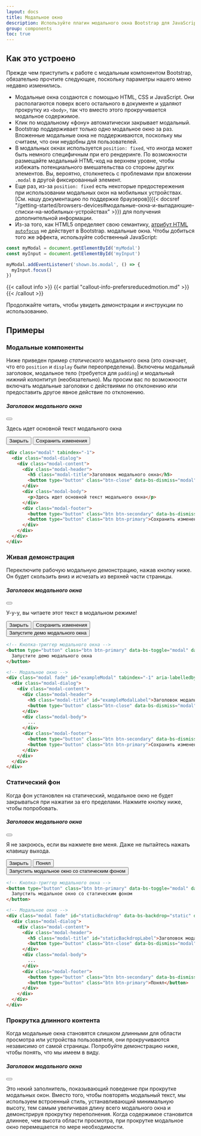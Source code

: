 ```yaml
---
layout: docs
title: Модальное окно
description: Используйте плагин модального окна Bootstrap для JavaScript, чтобы добавить на свой сайт диалоговые окна для лайтбоксов, уведомлений пользователей или полностью настраиваемого контента.
group: components
toc: true
---
```


## Как это устроено

Прежде чем приступить к работе с модальным компонентом Bootstrap, обязательно прочтите следующее, поскольку параметры нашего меню недавно изменились.

- Модальные окна создаются с помощью HTML, CSS и JavaScript. Они располагаются поверх всего остального в документе и удаляют прокрутку из `<body>`, так что вместо этого прокручивается модальное содержимое.
- Клик по модальному «фону» автоматически закрывает модальный.
- Bootstrap поддерживает только одно модальное окно за раз. Вложенные модальные окна не поддерживаются, поскольку мы считаем, что они неудобны для пользователей.
- В модальных окнах используется `position: fixed`, что иногда может быть немного специфичным при его рендеринге. По возможности размещайте модальный HTML-код на верхнем уровне, чтобы избежать потенциального вмешательства со стороны других элементов. Вы, вероятно, столкнетесь с проблемами при вложении `.modal` в другой фиксированный элемент.
- Еще раз, из-за `position: fixed` есть некоторые предостережения при использовании модальных окон на мобильных устройствах. [См. нашу документацию по поддержке браузеров]({{< docsref "/getting-started/browsers-devices#модальные-окна-и-выпадающие-списки-на-мобильных-устройствах" >}}) для получения дополнительной информации.
- Из-за того, как HTML5 определяет свою семантику, [атрибут HTML `autofocus`](https://developer.mozilla.org/en-US/docs/Web/HTML/Element/input#attr-autofocus) не действует в Bootstrap. модальные окна. Чтобы добиться того же эффекта, используйте собственный JavaScript:

```js
const myModal = document.getElementById('myModal')
const myInput = document.getElementById('myInput')

myModal.addEventListener('shown.bs.modal', () => {
  myInput.focus()
})
```

{{< callout info >}}
{{< partial "callout-info-prefersreducedmotion.md" >}}
{{< /callout >}}

Продолжайте читать, чтобы увидеть демонстрации и инструкции по использованию.

## Примеры

### Модальные компоненты

Ниже приведен пример _статического_ модального окна (это означает, что его `position` и `display` были переопределены). Включены модальный заголовок, модальное тело (требуется для `padding`) и модальный нижний колонтитул (необязательно). Мы просим вас по возможности включать модальные заголовки с действиями по отклонению или предоставить другое явное действие по отклонению.

<div class="bd-example bg-light">
  <div class="modal position-static d-block" tabindex="-1">
    <div class="modal-dialog">
      <div class="modal-content">
        <div class="modal-header">
          <h5 class="modal-title">Заголовок модального окна</h5>
          <button type="button" class="btn-close" data-bs-dismiss="modal" aria-label="Закрыть"></button>
        </div>
        <div class="modal-body">
          <p>Здесь идет основной текст модального окна</p>
        </div>
        <div class="modal-footer">
          <button type="button" class="btn btn-secondary" data-bs-dismiss="modal">Закрыть</button>
          <button type="button" class="btn btn-primary">Сохранить изменения</button>
        </div>
      </div>
    </div>
  </div>
</div>

```html
<div class="modal" tabindex="-1">
  <div class="modal-dialog">
    <div class="modal-content">
      <div class="modal-header">
        <h5 class="modal-title">Заголовок модального окна</h5>
        <button type="button" class="btn-close" data-bs-dismiss="modal" aria-label="Закрыть"></button>
      </div>
      <div class="modal-body">
        <p>Здесь идет основной текст модального окна</p>
      </div>
      <div class="modal-footer">
        <button type="button" class="btn btn-secondary" data-bs-dismiss="modal">Закрыть</button>
        <button type="button" class="btn btn-primary">Сохранить изменения</button>
      </div>
    </div>
  </div>
</div>
```

### Живая демонстрация

Переключите рабочую модальную демонстрацию, нажав кнопку ниже. Он будет скользить вниз и исчезать из верхней части страницы.

<div class="modal fade" id="exampleModalLive" tabindex="-1" aria-labelledby="exampleModalLiveLabel" aria-hidden="true">
  <div class="modal-dialog">
    <div class="modal-content">
      <div class="modal-header">
        <h5 class="modal-title" id="exampleModalLiveLabel">Заголовок модального окна</h5>
        <button type="button" class="btn-close" data-bs-dismiss="modal" aria-label="Закрыть"></button>
      </div>
      <div class="modal-body">
        <p>У-у-у, вы читаете этот текст в модальном режиме!</p>
      </div>
      <div class="modal-footer">
        <button type="button" class="btn btn-secondary" data-bs-dismiss="modal">Закрыть</button>
        <button type="button" class="btn btn-primary">Сохранить изменения</button>
      </div>
    </div>
  </div>
</div>

<div class="bd-example">
  <button type="button" class="btn btn-primary" data-bs-toggle="modal" data-bs-target="#exampleModalLive">
    Запустите демо модального окна
  </button>
</div>

```html
<!-- Кнопка-триггер модального окна -->
<button type="button" class="btn btn-primary" data-bs-toggle="modal" data-bs-target="#exampleModal">
  Запустите демо модального окна
</button>

<!-- Модальное окно -->
<div class="modal fade" id="exampleModal" tabindex="-1" aria-labelledby="exampleModalLabel" aria-hidden="true">
  <div class="modal-dialog">
    <div class="modal-content">
      <div class="modal-header">
        <h5 class="modal-title" id="exampleModalLabel">Заголовок модального окна</h5>
        <button type="button" class="btn-close" data-bs-dismiss="modal" aria-label="Закрыть"></button>
      </div>
      <div class="modal-body">
        ...
      </div>
      <div class="modal-footer">
        <button type="button" class="btn btn-secondary" data-bs-dismiss="modal">Закрыть</button>
        <button type="button" class="btn btn-primary">Сохранить изменения</button>
      </div>
    </div>
  </div>
</div>
```

### Статический фон

Когда фон установлен на статический, модальное окно не будет закрываться при нажатии за его пределами. Нажмите кнопку ниже, чтобы попробовать.

<div class="modal fade" id="staticBackdropLive" data-bs-backdrop="static" data-bs-keyboard="false" tabindex="-1" aria-labelledby="staticBackdropLiveLabel" aria-hidden="true">
  <div class="modal-dialog">
    <div class="modal-content">
      <div class="modal-header">
        <h5 class="modal-title" id="staticBackdropLiveLabel">Заголовок модального окна</h5>
        <button type="button" class="btn-close" data-bs-dismiss="modal" aria-label="Закрыть"></button>
      </div>
      <div class="modal-body">
        <p>Я не закроюсь, если вы нажмете вне меня. Даже не пытайтесь нажать клавишу выхода.</p>
      </div>
      <div class="modal-footer">
        <button type="button" class="btn btn-secondary" data-bs-dismiss="modal">Закрыть</button>
        <button type="button" class="btn btn-primary">Понял</button>
      </div>
    </div>
  </div>
</div>

<div class="bd-example">
  <button type="button" class="btn btn-primary" data-bs-toggle="modal" data-bs-target="#staticBackdropLive">
    Запустить модальное окно со статическим фоном
  </button>
</div>

```html
<!-- Кнопка-триггер модального окна -->
<button type="button" class="btn btn-primary" data-bs-toggle="modal" data-bs-target="#staticBackdrop">
  Запустить модальное окно со статическим фоном
</button>

<!-- Модальное окно -->
<div class="modal fade" id="staticBackdrop" data-bs-backdrop="static" data-bs-keyboard="false" tabindex="-1" aria-labelledby="staticBackdropLabel" aria-hidden="true">
  <div class="modal-dialog">
    <div class="modal-content">
      <div class="modal-header">
        <h5 class="modal-title" id="staticBackdropLabel">Заголовок модального окна</h5>
        <button type="button" class="btn-close" data-bs-dismiss="modal" aria-label="Закрыть"></button>
      </div>
      <div class="modal-body">
        ...
      </div>
      <div class="modal-footer">
        <button type="button" class="btn btn-secondary" data-bs-dismiss="modal">Закрыть</button>
        <button type="button" class="btn btn-primary">Понял</button>
      </div>
    </div>
  </div>
</div>
```

### Прокрутка длинного контента

Когда модальные окна становятся слишком длинными для области просмотра или устройства пользователя, они прокручиваются независимо от самой страницы. Попробуйте демонстрацию ниже, чтобы понять, что мы имеем в виду.

<div class="modal fade" id="exampleModalLong" tabindex="-1" aria-labelledby="exampleModalLongTitle" aria-hidden="true">
  <div class="modal-dialog">
    <div class="modal-content">
      <div class="modal-header">
        <h5 class="modal-title" id="exampleModalLongTitle">Заголовок модального окна</h5>
        <button type="button" class="btn-close" data-bs-dismiss="modal" aria-label="Закрыть"></button>
      </div>
      <div class="modal-body" style="min-height: 1500px">
        <p>Это некий заполнитель, показывающий поведение при прокрутке модальных окон. Вместо того, чтобы повторять модальный текст, мы используем встроенный стиль, устанавливающий минимальную высоту, тем самым увеличивая длину всего модального окна и демонстрируя прокрутку переполнения. Когда содержимое становится длиннее, чем высота области просмотра, при прокрутке модальное окно перемещается по мере необходимости.</p>
      </div>
      <div class="modal-footer">
        <button type="button" class="btn btn-secondary" data-bs-dismiss="modal">Закрыть</button>
        <button type="button" class="btn btn-primary">Сохранить изменения</button>
      </div>
    </div>
  </div>
</div>

<div class="bd-example">
  <button type="button" class="btn btn-primary" data-bs-toggle="modal" data-bs-target="#exampleModalLong">
    Запустите демо модального окна
  </button>
</div>

Вы также можете создать прокручиваемое модальное окно, которое позволяет прокручивать модальное тело, добавляя `.modal-dialog-scrollable` к `.modal-dialog`.

<div class="modal fade" id="exampleModalScrollable" tabindex="-1" aria-labelledby="exampleModalScrollableTitle" aria-hidden="true">
  <div class="modal-dialog modal-dialog-scrollable">
    <div class="modal-content">
      <div class="modal-header">
        <h5 class="modal-title" id="exampleModalScrollableTitle">Заголовок модального окна</h5>
        <button type="button" class="btn-close" data-bs-dismiss="modal" aria-label="Закрыть"></button>
      </div>
      <div class="modal-body">
        <p>Это некий заполнитель, показывающий поведение при прокрутке модальных окон. Мы используем повторяющиеся разрывы строк, чтобы продемонстрировать, как контент может превышать минимальную внутреннюю высоту, тем самым показывая внутреннюю прокрутку. Когда содержимое становится длиннее, чем предопределенная максимальная высота модального окна, содержимое будет обрезано и прокручивается внутри модального окна.</p>
        <br><br><br><br><br><br><br><br><br><br><br><br><br><br><br><br><br><br><br><br><br><br><br><br><br><br><br><br><br><br><br><br><br><br><br><br><br><br><br><br>
        <p>Это содержимое должно появиться внизу после прокрутки.</p>
      </div>
      <div class="modal-footer">
        <button type="button" class="btn btn-secondary" data-bs-dismiss="modal">Закрыть</button>
        <button type="button" class="btn btn-primary">Сохранить изменения</button>
      </div>
    </div>
  </div>
</div>

<div class="bd-example">
  <button type="button" class="btn btn-primary" data-bs-toggle="modal" data-bs-target="#exampleModalScrollable">
    Запустите демо модального окна
  </button>
</div>

```html
<!-- Прокручиваемое модальное окно -->
<div class="modal-dialog modal-dialog-scrollable">
  ...
</div>
```

### Центрование по вертикали

Добавьте `.modal-dialog-centered` к `.modal-dialog` для вертикального центрирования модального окна.

<div class="modal fade" id="exampleModalCenter" tabindex="-1" aria-labelledby="exampleModalCenterTitle" aria-hidden="true">
  <div class="modal-dialog modal-dialog-centered">
    <div class="modal-content">
      <div class="modal-header">
        <h5 class="modal-title" id="exampleModalCenterTitle">Заголовок модального окна</h5>
        <button type="button" class="btn-close" data-bs-dismiss="modal" aria-label="Закрыть"></button>
      </div>
      <div class="modal-body">
        <p>This is a vertically centered modal.</p>
      </div>
      <div class="modal-footer">
        <button type="button" class="btn btn-secondary" data-bs-dismiss="modal">Закрыть</button>
        <button type="button" class="btn btn-primary">Сохранить изменения</button>
      </div>
    </div>
  </div>
</div>

<div class="modal fade" id="exampleModalCenteredScrollable" tabindex="-1" aria-labelledby="exampleModalCenteredScrollableTitle" aria-hidden="true">
  <div class="modal-dialog modal-dialog-centered modal-dialog-scrollable">
    <div class="modal-content">
      <div class="modal-header">
        <h5 class="modal-title" id="exampleModalCenteredScrollableTitle">Заголовок модального окна</h5>
        <button type="button" class="btn-close" data-bs-dismiss="modal" aria-label="Закрыть"></button>
      </div>
      <div class="modal-body">
        <p>Это некий заполнитель для отображения модального окна с вертикальным центрированием. Мы добавили здесь дополнительную копию, чтобы показать, как работает вертикальное центрирование модального окна в сочетании с прокручиваемыми модальными окнами. Мы также используем несколько повторяющихся разрывов строк, чтобы быстро увеличить высоту содержимого, тем самым вызывая прокрутку. Когда содержимое становится длиннее, чем предопределенная максимальная высота модального окна, содержимое будет обрезано и прокручивается внутри модального окна.</p>
        <br><br><br><br><br><br><br><br><br><br>
        <p>Просто так.</p>
      </div>
      <div class="modal-footer">
        <button type="button" class="btn btn-secondary" data-bs-dismiss="modal">Закрыть</button>
        <button type="button" class="btn btn-primary">Сохранить изменения</button>
      </div>
    </div>
  </div>
</div>

<div class="bd-example">
  <button type="button" class="btn btn-primary" data-bs-toggle="modal" data-bs-target="#exampleModalCenter">
    Вертикально центрированное модальное окно
  </button>
  <button type="button" class="btn btn-primary" data-bs-toggle="modal" data-bs-target="#exampleModalCenteredScrollable">
    Вертикально центрированное прокручиваемое модальное окно
  </button>
</div>

```html
<!-- Вертикально центрированное модальное окно -->
<div class="modal-dialog modal-dialog-centered">
  ...
</div>

<!-- Вертикально центрированное прокручиваемое модальное окно -->
<div class="modal-dialog modal-dialog-centered modal-dialog-scrollable">
  ...
</div>
```

### Всплывающие подсказки и всплывающие окна

[Всплывающие подсказки]({{< docsref "/components/tooltips" >}}) и [всплывающие подсказки]({{< docsref "/components/popovers" >}}) могут быть помещены в модальные окна по мере необходимости. Когда модальные окна закрываются, любые всплывающие подсказки и всплывающие окна также автоматически закрываются.

<div class="modal fade" id="exampleModalPopovers" tabindex="-1" aria-labelledby="exampleModalPopoversLabel" aria-hidden="true">
  <div class="modal-dialog">
    <div class="modal-content">
      <div class="modal-header">
        <h5 class="modal-title" id="exampleModalPopoversLabel">Заголовок модального окна</h5>
        <button type="button" class="btn-close" data-bs-dismiss="modal" aria-label="Закрыть"></button>
      </div>
      <div class="modal-body">
        <h5>Поповер в модальном окне</h5>
        <p>Эта <a href="#" role="button" class="btn btn-secondary" data-bs-toggle="popover" title="Popover title" data-bs-content="Popover body content is set in this attribute." data-bs-container="#exampleModalPopovers">кнопка</a> вызывает всплывающее окно при нажатии.</p>
        <hr>
        <h5>Подсказки в модальном окне</h5>
        <p><a href="#" data-bs-toggle="tooltip" title="Tooltip" data-bs-container="#exampleModalPopovers">Эта ссылка</a> и <a href="#" data-bs-toggle="tooltip" title="Tooltip" data-bs-container="#exampleModalPopovers">эта ссылка</a> имеет всплывающие подсказки при наведении.</p>
      </div>
      <div class="modal-footer">
        <button type="button" class="btn btn-secondary" data-bs-dismiss="modal">Закрыть</button>
        <button type="button" class="btn btn-primary">Сохранить изменения</button>
      </div>
    </div>
  </div>
</div>

<div class="bd-example">
  <button type="button" class="btn btn-primary" data-bs-toggle="modal" data-bs-target="#exampleModalPopovers">
    Запустите демо модального окна
  </button>
</div>

```html
<div class="modal-body">
  <h5>Поповер в модальном окне</h5>
  <p>Эта <a href="#" role="button" class="btn btn-secondary" data-bs-toggle="popover" title="Popover title" data-bs-content="Popover body content is set in this attribute.">кнопка</a> вызывает всплывающее окно при нажатии.</p>
  <hr>
  <h5>Подсказки в модальном окне</h5>
  <p><a href="#" data-bs-toggle="tooltip" title="Tooltip">Эта ссылка</a> и <a href="#" data-bs-toggle="tooltip" title="Tooltip">эта ссылка</a> имеет всплывающие подсказки при наведении.</p>
</div>
```

### Использование сетки

Используйте сеточную систему Bootstrap в модальном окне, вложив `.container-fluid` в `.modal-body`. Затем используйте обычные классы системы сетки, как и везде.

<div class="modal fade" id="gridSystemModal" tabindex="-1" aria-labelledby="gridModalLabel" aria-hidden="true">
  <div class="modal-dialog">
    <div class="modal-content">
      <div class="modal-header">
        <h5 class="modal-title" id="gridModalLabel">Сетки в модальных окнах</h5>
        <button type="button" class="btn-close" data-bs-dismiss="modal" aria-label="Закрыть"></button>
      </div>
      <div class="modal-body">
        <div class="container-fluid bd-example-row">
          <div class="row">
            <div class="col-md-4">.col-md-4</div>
            <div class="col-md-4 ms-auto">.col-md-4 .ms-auto</div>
          </div>
          <div class="row">
            <div class="col-md-3 ms-auto">.col-md-3 .ms-auto</div>
            <div class="col-md-2 ms-auto">.col-md-2 .ms-auto</div>
          </div>
          <div class="row">
            <div class="col-md-6 ms-auto">.col-md-6 .ms-auto</div>
          </div>
          <div class="row">
            <div class="col-sm-9">
              Level 1: .col-sm-9
              <div class="row">
                <div class="col-8 col-sm-6">
                  Level 2: .col-8 .col-sm-6
                </div>
                <div class="col-4 col-sm-6">
                  Level 2: .col-4 .col-sm-6
                </div>
              </div>
            </div>
          </div>
        </div>
      </div>
      <div class="modal-footer">
        <button type="button" class="btn btn-secondary" data-bs-dismiss="modal">Закрыть</button>
        <button type="button" class="btn btn-primary">Сохранить изменения</button>
      </div>
    </div>
  </div>
</div>

<div class="bd-example">
<button type="button" class="btn btn-primary" data-bs-toggle="modal" data-bs-target="#gridSystemModal">
  Запустите демо модального окна
</button>
</div>

```html
<div class="modal-body">
  <div class="container-fluid">
    <div class="row">
      <div class="col-md-4">.col-md-4</div>
      <div class="col-md-4 ms-auto">.col-md-4 .ms-auto</div>
    </div>
    <div class="row">
      <div class="col-md-3 ms-auto">.col-md-3 .ms-auto</div>
      <div class="col-md-2 ms-auto">.col-md-2 .ms-auto</div>
    </div>
    <div class="row">
      <div class="col-md-6 ms-auto">.col-md-6 .ms-auto</div>
    </div>
    <div class="row">
      <div class="col-sm-9">
        Level 1: .col-sm-9
        <div class="row">
          <div class="col-8 col-sm-6">
            Level 2: .col-8 .col-sm-6
          </div>
          <div class="col-4 col-sm-6">
            Level 2: .col-4 .col-sm-6
          </div>
        </div>
      </div>
    </div>
  </div>
</div>
```

### Изменяющееся модальное содержимое

У Вас есть несколько кнопок, которые запускают одно и то же модальное окно с немного разным содержимым? Используйте `event.relatedTarget` и [HTML `data-*` атрибуты](https://developer.mozilla.org/en-US/docs/Learn/HTML/Howto/Use_data_attributes), чтобы изменять содержимое модального окна в зависимости от какая кнопка была нажата.

Ниже представлена живая демонстрация, за которой следуют примеры HTML и JavaScript. Для получения дополнительной информации [прочтите документацию по модальным событиям](#события) для получения подробной информации о `relatedTarget`.

{{< example stackblitz_add_js="true" >}}
<button type="button" class="btn btn-primary" data-bs-toggle="modal" data-bs-target="#exampleModal" data-bs-whatever="@mdo">Открыть модальное окно для @mdo</button>
<button type="button" class="btn btn-primary" data-bs-toggle="modal" data-bs-target="#exampleModal" data-bs-whatever="@fat">Открыть модальное окно для @fat</button>
<button type="button" class="btn btn-primary" data-bs-toggle="modal" data-bs-target="#exampleModal" data-bs-whatever="@getbootstrap">Открыть модальное окно для @getbootstrap</button>

<div class="modal fade" id="exampleModal" tabindex="-1" aria-labelledby="exampleModalLabel" aria-hidden="true">
  <div class="modal-dialog">
    <div class="modal-content">
      <div class="modal-header">
        <h5 class="modal-title" id="exampleModalLabel">Новое сообщение</h5>
        <button type="button" class="btn-close" data-bs-dismiss="modal" aria-label="Закрыть"></button>
      </div>
      <div class="modal-body">
        <form>
          <div class="mb-3">
            <label for="recipient-name" class="col-form-label">Получатель:</label>
            <input type="text" class="form-control" id="recipient-name">
          </div>
          <div class="mb-3">
            <label for="message-text" class="col-form-label">Сообщение:</label>
            <textarea class="form-control" id="message-text"></textarea>
          </div>
        </form>
      </div>
      <div class="modal-footer">
        <button type="button" class="btn btn-secondary" data-bs-dismiss="modal">Закрыть</button>
        <button type="button" class="btn btn-primary">Отправить сообщение</button>
      </div>
    </div>
  </div>
</div>
{{< /example >}}

```js
const exampleModal = document.getElementById('exampleModal')
exampleModal.addEventListener('show.bs.modal', event => {
  // Кнопка, которая активировала модальное окно
  const button = event.relatedTarget
  // Извлекает информацию из атрибутов data-bs-*
  const recipient = button.getAttribute('data-bs-whatever')
  // При необходимости вы можете инициировать запрос AJAX здесь,
  // а затем выполнить обновление в обратном вызове.
  //
  // Обновляет содержимое модального окна.
  const modalTitle = exampleModal.querySelector('.modal-title')
  const modalBodyInput = exampleModal.querySelector('.modal-body input')

  modalTitle.textContent = `New message to ${recipient}`
  modalBodyInput.value = recipient
})
```

### Переключение между модальными окнами

{{< example >}}
<div class="modal fade" id="exampleModalToggle" aria-hidden="true" aria-labelledby="exampleModalToggleLabel" tabindex="-1">
  <div class="modal-dialog modal-dialog-centered">
    <div class="modal-content">
      <div class="modal-header">
        <h5 class="modal-title" id="exampleModalToggleLabel">Модалка 1</h5>
        <button type="button" class="btn-close" data-bs-dismiss="modal" aria-label="Закрыть"></button>
      </div>
      <div class="modal-body">
        Покажите второе модальное окно и скройте его с помощью кнопки ниже.
      </div>
      <div class="modal-footer">
        <button class="btn btn-primary" data-bs-target="#exampleModalToggle2" data-bs-toggle="modal">Открыть второе модальное окно</button>
      </div>
    </div>
  </div>
</div>
<div class="modal fade" id="exampleModalToggle2" aria-hidden="true" aria-labelledby="exampleModalToggleLabel2" tabindex="-1">
  <div class="modal-dialog modal-dialog-centered">
    <div class="modal-content">
      <div class="modal-header">
        <h5 class="modal-title" id="exampleModalToggleLabel2">Модалка 2</h5>
        <button type="button" class="btn-close" data-bs-dismiss="modal" aria-label="Закрыть"></button>
      </div>
      <div class="modal-body">
        Скройте это модальное окно и покажите первое с помощью кнопки ниже.
      </div>
      <div class="modal-footer">
        <button class="btn btn-primary" data-bs-target="#exampleModalToggle" data-bs-toggle="modal">Вернуться к первому</button>
      </div>
    </div>
  </div>
</div>
<a class="btn btn-primary" data-bs-toggle="modal" href="#exampleModalToggle" role="button">Открыть первое модальное окно</a>
{{< /example >}}

### Изменение анимации

Переменная `$modal-fade-transform` определяет состояние преобразования `.modal-dialog` перед модальной плавной анимацией, переменная `$modal-show-transform` определяет преобразование `.modal-dialog` в конец модальной плавной анимации.

Если Вам нужна, например, анимация с увеличением, Вы можете установить `$modal-fade-transform: scale(.8)`.

### Удаление анимации

Для модальных окон, которые просто появляются, а не исчезают при просмотре, удалите класс `.fade` из Вашей модальной разметки.

```html
<div class="modal" tabindex="-1" aria-labelledby="..." aria-hidden="true">
  ...
</div>
```

### Динамические высоты

Если высота модального окна изменяется, пока он открыт, Вы должны вызвать `myModal.handleUpdate()`, чтобы скорректировать положение модального окна в случае появления полосы прокрутки.

### Доступность

Не забудьте добавить `aria-labelledby="..."`, ссылаясь на Заголовок модального окна, в `.modal`. Кроме того, Вы можете дать описание Вашего модального диалога с помощью `aria-describedby` в `.modal`. Обратите внимание, что Вам не нужно добавлять `role="dialog"`, поскольку мы уже добавляем его через JavaScript..

### Встраивание видео с YouTube

Встраивание видео YouTube в модальные окна требует дополнительного JavaScript не в Bootstrap для автоматической остановки воспроизведения и т.д. [См. этот полезный пост о переполнении стека](https://stackoverflow.com/questions/18622508/bootstrap-3-and-youtube-in-modal) для получения дополнительной информации.

## Дополнительные размеры

Модальные окна имеют три необязательных размера, доступных через классы модификаторов, которые помещаются в `.modal-dialog`. Эти размеры действуют в определенных контрольных точках, чтобы избежать горизонтальных полос прокрутки на более узких окнах просмотра.

{{< bs-table "table" >}}
| Размер | Класс | Максимальная ширина модального окна
| --- | --- | --- |
| Маленький | `.modal-sm` | `300px` |
| По умолчанию | <span class="text-muted">Нет</span> | `500px` |
| Большой | `.modal-lg` | `800px` |
| Очень большой | `.modal-xl` | `1140px` |
{{< /bs-table >}}

Наш модальный класс по умолчанию без модификатора представляет собой модальное окно «среднего» размера.

<div class="bd-example">
  <button type="button" class="btn btn-primary" data-bs-toggle="modal" data-bs-target="#exampleModalXl">Очень большое модальное окно</button>
  <button type="button" class="btn btn-primary" data-bs-toggle="modal" data-bs-target="#exampleModalLg">Большое модальное окно</button>
  <button type="button" class="btn btn-primary" data-bs-toggle="modal" data-bs-target="#exampleModalSm">Маленькое модальное окно</button>
</div>

```html
<div class="modal-dialog modal-xl">...</div>
<div class="modal-dialog modal-lg">...</div>
<div class="modal-dialog modal-sm">...</div>
```

<div class="modal fade" id="exampleModalXl" tabindex="-1" aria-labelledby="exampleModalXlLabel" aria-hidden="true">
  <div class="modal-dialog modal-xl">
    <div class="modal-content">
      <div class="modal-header">
        <h5 class="modal-title h4" id="exampleModalXlLabel">Очень большое модальное окно</h5>
        <button type="button" class="btn-close" data-bs-dismiss="modal" aria-label="Закрыть"></button>
      </div>
      <div class="modal-body">
        ...
      </div>
    </div>
  </div>
</div>

<div class="modal fade" id="exampleModalLg" tabindex="-1" aria-labelledby="exampleModalLgLabel" aria-hidden="true">
  <div class="modal-dialog modal-lg">
    <div class="modal-content">
      <div class="modal-header">
        <h5 class="modal-title h4" id="exampleModalLgLabel">Большое модальное окно</h5>
        <button type="button" class="btn-close" data-bs-dismiss="modal" aria-label="Закрыть"></button>
      </div>
      <div class="modal-body">
        ...
      </div>
    </div>
  </div>
</div>

<div class="modal fade" id="exampleModalSm" tabindex="-1" aria-labelledby="exampleModalSmLabel" aria-hidden="true">
  <div class="modal-dialog modal-sm">
    <div class="modal-content">
      <div class="modal-header">
        <h5 class="modal-title h4" id="exampleModalSmLabel">Маленькое модальное окно</h5>
        <button type="button" class="btn-close" data-bs-dismiss="modal" aria-label="Закрыть"></button>
      </div>
      <div class="modal-body">
        ...
      </div>
    </div>
  </div>
</div>

## Полноэкранное модальное окно

Другое переопределение - это возможность вывести модальное окно, охватывающее область просмотра пользователя, доступное через классы модификаторов, которые помещаются в `.modal-dialog`.

{{< bs-table >}}
| Класс | Доступность |
| --- | --- | --- |
| `.modal-fullscreen` | Всегда |
| `.modal-fullscreen-sm-down` | `576px` |
| `.modal-fullscreen-md-down` | `768px` |
| `.modal-fullscreen-lg-down` | `992px` |
| `.modal-fullscreen-xl-down` | `1200px` |
| `.modal-fullscreen-xxl-down` | `1400px` |
{{< /bs-table >}}

<div class="bd-example">
  <button type="button" class="btn btn-primary" data-bs-toggle="modal" data-bs-target="#exampleModalFullscreen">Полноэкранный</button>
  <button type="button" class="btn btn-primary" data-bs-toggle="modal" data-bs-target="#exampleModalFullscreenSm">Полноэкранный меньше sm</button>
  <button type="button" class="btn btn-primary" data-bs-toggle="modal" data-bs-target="#exampleModalFullscreenMd">Полноэкранный меньше md</button>
  <button type="button" class="btn btn-primary" data-bs-toggle="modal" data-bs-target="#exampleModalFullscreenLg">Полноэкранный меньше lg</button>
  <button type="button" class="btn btn-primary" data-bs-toggle="modal" data-bs-target="#exampleModalFullscreenXl">Полноэкранный меньше xl</button>
  <button type="button" class="btn btn-primary" data-bs-toggle="modal" data-bs-target="#exampleModalFullscreenXxl">Полноэкранный меньше xxl</button>
</div>

```html
<!-- Полноэкранное модальное окно -->
<div class="modal-dialog modal-fullscreen-sm-down">
  ...
</div>
```

<div class="modal fade" id="exampleModalFullscreen" tabindex="-1" aria-labelledby="exampleModalFullscreenLabel" aria-hidden="true">
  <div class="modal-dialog modal-fullscreen">
    <div class="modal-content">
      <div class="modal-header">
        <h5 class="modal-title h4" id="exampleModalFullscreenLabel">Полноэкранное модальное окно</h5>
        <button type="button" class="btn-close" data-bs-dismiss="modal" aria-label="Закрыть"></button>
      </div>
      <div class="modal-body">
        ...
      </div>
      <div class="modal-footer">
        <button type="button" class="btn btn-secondary" data-bs-dismiss="modal">Закрыть</button>
      </div>
    </div>
  </div>
</div>

<div class="modal fade" id="exampleModalFullscreenSm" tabindex="-1" aria-labelledby="exampleModalFullscreenSmLabel" aria-hidden="true">
  <div class="modal-dialog modal-fullscreen-sm-down">
    <div class="modal-content">
      <div class="modal-header">
        <h5 class="modal-title h4" id="exampleModalFullscreenSmLabel">Полноэкранный меньше sm</h5>
        <button type="button" class="btn-close" data-bs-dismiss="modal" aria-label="Закрыть"></button>
      </div>
      <div class="modal-body">
        ...
      </div>
      <div class="modal-footer">
        <button type="button" class="btn btn-secondary" data-bs-dismiss="modal">Закрыть</button>
      </div>
    </div>
  </div>
</div>

<div class="modal fade" id="exampleModalFullscreenMd" tabindex="-1" aria-labelledby="exampleModalFullscreenMdLabel" aria-hidden="true">
  <div class="modal-dialog modal-fullscreen-md-down">
    <div class="modal-content">
      <div class="modal-header">
        <h5 class="modal-title h4" id="exampleModalFullscreenMdLabel">Полноэкранный меньше md</h5>
        <button type="button" class="btn-close" data-bs-dismiss="modal" aria-label="Закрыть"></button>
      </div>
      <div class="modal-body">
        ...
      </div>
      <div class="modal-footer">
        <button type="button" class="btn btn-secondary" data-bs-dismiss="modal">Закрыть</button>
      </div>
    </div>
  </div>
</div>

<div class="modal fade" id="exampleModalFullscreenLg" tabindex="-1" aria-labelledby="exampleModalFullscreenLgLabel" aria-hidden="true">
  <div class="modal-dialog modal-fullscreen-lg-down">
    <div class="modal-content">
      <div class="modal-header">
        <h5 class="modal-title h4" id="exampleModalFullscreenLgLabel">Полноэкранный меньше lg</h5>
        <button type="button" class="btn-close" data-bs-dismiss="modal" aria-label="Закрыть"></button>
      </div>
      <div class="modal-body">
        ...
      </div>
      <div class="modal-footer">
        <button type="button" class="btn btn-secondary" data-bs-dismiss="modal">Закрыть</button>
      </div>
    </div>
  </div>
</div>

<div class="modal fade" id="exampleModalFullscreenXl" tabindex="-1" aria-labelledby="exampleModalFullscreenXlLabel" aria-hidden="true">
  <div class="modal-dialog modal-fullscreen-xl-down">
    <div class="modal-content">
      <div class="modal-header">
        <h5 class="modal-title h4" id="exampleModalFullscreenXlLabel">Полноэкранный меньше xl</h5>
        <button type="button" class="btn-close" data-bs-dismiss="modal" aria-label="Закрыть"></button>
      </div>
      <div class="modal-body">
        ...
      </div>
      <div class="modal-footer">
        <button type="button" class="btn btn-secondary" data-bs-dismiss="modal">Закрыть</button>
      </div>
    </div>
  </div>
</div>

<div class="modal fade" id="exampleModalFullscreenXxl" tabindex="-1" aria-labelledby="exampleModalFullscreenXxlLabel" aria-hidden="true">
  <div class="modal-dialog modal-fullscreen-xxl-down">
    <div class="modal-content">
      <div class="modal-header">
        <h5 class="modal-title h4" id="exampleModalFullscreenXxlLabel">Полноэкранный меньше xxl</h5>
        <button type="button" class="btn-close" data-bs-dismiss="modal" aria-label="Закрыть"></button>
      </div>
      <div class="modal-body">
        ...
      </div>
      <div class="modal-footer">
        <button type="button" class="btn btn-secondary" data-bs-dismiss="modal">Закрыть</button>
      </div>
    </div>
  </div>
</div>

## CSS

### Переменные

{{< added-in "5.2.0" >}}

Как часть развивающегося подхода Bootstrap к переменным CSS, модальные окна теперь используют локальные переменные CSS в `.modal` и `.modal-backdrop` для расширенной настройки в реальном времени. Значения переменных CSS задаются через Sass, поэтому настройка Sass по-прежнему поддерживается.

{{< scss-docs name="modal-css-vars" file="scss/_modal.scss" >}}

{{< scss-docs name="modal-backdrop-css-vars" file="scss/_modal.scss" >}}

### Переменные Sass

{{< scss-docs name="modal-variables" file="scss/_variables.scss" >}}

### Цикл

[Адаптивные полноэкранные модальные окна](#fullscreen-modal) генерируются с помощью карты `$breakpoints` и цикла в `scss/_modal.scss`.

{{< scss-docs name="modal-fullscreen-loop" file="scss/_modal.scss" >}}

## Использование

Модальный плагин переключает ваш скрытый контент по запросу с помощью атрибутов данных или JavaScript. Он также переопределяет поведение прокрутки по умолчанию и генерирует `.modal-backdrop`, чтобы предоставить область клика для отклонения отображаемых модальных окон при щелчке вне модального окна.

### Через атрибуты данных

#### Переключение

Активируйте модальное окно без написания JavaScript. Установите `data-bs-toggle="modal"` на элемент контроллера, например кнопку, вместе с `data-bs-target="#foo"` или `href="#foo"` для нацеливания на конкретное модальное окно для переключения.

```html
<button type="button" data-bs-toggle="modal" data-bs-target="#myModal">Запустить модальное окно</button>
```

#### Отклонение

{{% js-dismiss "modal" %}}

{{< callout warning >}}
Хотя поддерживаются оба способа отклонения модального окна, имейте в виду, что удаление модального окна извне не соответствует [Шаблон диалогового окна (модального) Руководства по авторской работе ARIA](https://www.w3.org/WAI/ARIA/apg/patterns/dialogmodal/). Делайте это на свой страх и риск.
{{< /callout >}}

### Через JavaScript

Создайте модальное окно с одной строкой JavaScript:

```js
const myModal = new bootstrap.Modal(document.getElementById('myModal'), options)
// or
const myModalAlternative = new bootstrap.Modal('#myModal', options)
```

### Опции

{{< markdown >}}
{{< partial "js-data-attributes.md" >}}
{{< /markdown >}}

{{< bs-table "table" >}}
| Название | Тип | По умолчанию | Описание |
| --- | --- | --- | --- |
| `backdrop` | boolean, `'static'` | `true` | Включает элемент модального фона. В качестве альтернативы укажите `static` для фона, который не закрывает модальное окно при нажатии. |
| `focus` | boolean | `true` | Ставит фокус на модальное окно при инициализации. |
| `keyboard` | boolean | `true` | Закрывает модальное окно при нажатии клавиши escape. |
{{< /bs-table >}}

### Методы

{{< callout danger >}}
{{< partial "callout-danger-async-methods.md" >}}
{{< /callout >}}

#### Варианты прохождения

Активирует Ваш контент как модальное окно. Принимает необязательные параметры `object`.

```js
const myModal = new bootstrap.Modal('#myModal', {
  keyboard: false
})
```

{{< bs-table "table" >}}
| Метод | Описание |
| --- | --- |
| `dispose` | Уничтожает модальное окно элемента. (Удаляет сохраненные данные в элементе DOM) |
| `getInstance` | _Статический_ метод, позволяющий получить модальный экземпляр, связанный с элементом DOM. |
| `getOrCreateInstance` | _Статический_ метод, который позволяет вам получить модальный экземпляр, связанный с элементом DOM, или создать новый, если он не был инициализирован. |
| `handleUpdate` | Вручную отрегулируйте положение модального окна, если высота модального окна изменяется, когда оно открыто (например, в случае появления полосы прокрутки). |
| `hide` | Вручную скрывает модальное окно. **Возврат к вызывающей стороне до того, как модальное окно будет фактически скрыто** (т.е. до того, как произойдет событие `hidden.bs.modal`). |
| `show` | Вручную открывает модальное окно. **Возврат к вызывающей стороне до того, как модальное окно действительно будет показано** (т.е. до того, как произойдет событие `shown.bs.modal`). Кроме того, вы можете передать элемент DOM в качестве аргумента, который может быть получен в модальных событиях (как свойство `relatedTarget`). (т.е. `const modalToggle = document.getElementById('toggleMyModal'); myModal.show(modalToggle)` |
| `toggle` | Вручную переключает модальное окно. **Возврат к вызывающей стороне до того, как модальное окно было действительно показано или скрыто** (т.е. до того, как произошло событие `shown.bs.modal` или `hidden.bs.modal`). |
{{< /bs-table >}}

### События

Модальный класс Bootstrap предоставляет несколько событий для подключения к модальным функциям. Все модальные события запускаются в самом модальном окне (то есть в `<div class="modal">`).

{{< bs-table >}}
| Событие | Описание |
| --- | --- |
| `hide.bs.modal` | Это событие запускается сразу после вызова метода экземпляра `hide`. |
| `hidden.bs.modal` | Это событие запускается, когда модальное окно больше не скрыто от пользователя (будет ждать завершения переходов CSS). |
| `hidePrevented.bs.modal` | Это событие запускается, когда отображается модальное окно, его фон является `static` и выполняется щелчок за пределами модального окна. Событие также запускается, когда нажата клавиша escape, а для параметра `keyboard` установлено значение `false`. |
| `show.bs.modal` | Это событие срабатывает немедленно при вызове метода экземпляра `show`. Если это вызвано щелчком, элемент, по которому щелкнули, доступен как свойство `relatedTarget`. |
| `shown.bs.modal` | Это событие запускается, когда модальное окно становится видимым для пользователя (будет ждать завершения переходов CSS). Если это вызвано щелчком, элемент, по которому щелкнули, доступен как свойство `relatedTarget`. |
{{< /bs-table >}}

```js
const myModalEl = document.getElementById('myModal')
myModalEl.addEventListener('hidden.bs.modal', event => {
  // сделайте что-нибудь...
})
```
